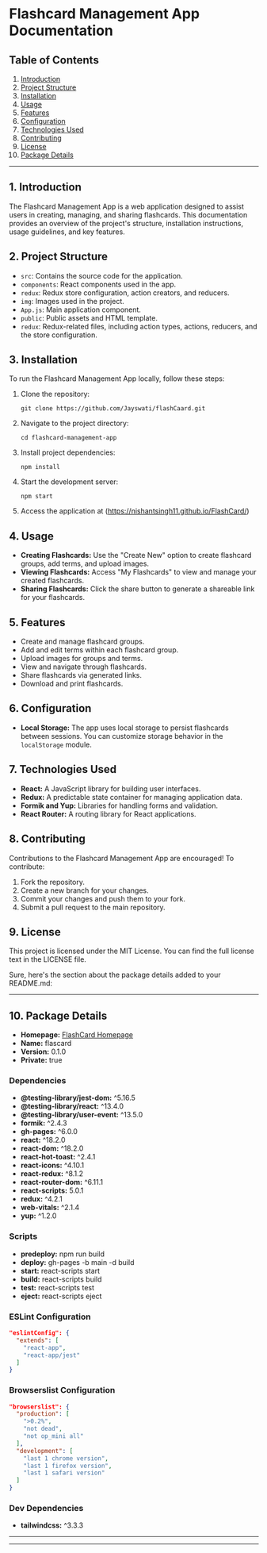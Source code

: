 # Flashcard Management App Documentation

## Table of Contents
1. [Introduction](#introduction)
2. [Project Structure](#project-structure)
3. [Installation](#installation)
4. [Usage](#usage)
5. [Features](#features)
6. [Configuration](#configuration)
7. [Technologies Used](#technologies-used)
8. [Contributing](#contributing)
9. [License](#license)
10. [Package Details](#package-details)

---

## 1. Introduction
The Flashcard Management App is a web application designed to assist users in creating, managing, and sharing flashcards. This documentation provides an overview of the project's structure, installation instructions, usage guidelines, and key features.

## 2. Project Structure
- `src`: Contains the source code for the application.
- `components`: React components used in the app.
- `redux`: Redux store configuration, action creators, and reducers.
- `img`: Images used in the project.
- `App.js`: Main application component.
- `public`: Public assets and HTML template.
- `redux`: Redux-related files, including action types, actions, reducers, and the store configuration.

## 3. Installation
To run the Flashcard Management App locally, follow these steps:

1. Clone the repository:
    ```shell
    git clone https://github.com/Jayswati/flashCaard.git
    ```

2. Navigate to the project directory:
    ```shell
    cd flashcard-management-app
    ```

3. Install project dependencies:
    ```shell
    npm install
    ```

4. Start the development server:
    ```shell
    npm start
    ```

5. Access the application at (https://nishantsingh11.github.io/FlashCard/)

## 4. Usage
- **Creating Flashcards:** Use the "Create New" option to create flashcard groups, add terms, and upload images.
- **Viewing Flashcards:** Access "My Flashcards" to view and manage your created flashcards.
- **Sharing Flashcards:** Click the share button to generate a shareable link for your flashcards.

## 5. Features
- Create and manage flashcard groups.
- Add and edit terms within each flashcard group.
- Upload images for groups and terms.
- View and navigate through flashcards.
- Share flashcards via generated links.
- Download and print flashcards.

## 6. Configuration
- **Local Storage:** The app uses local storage to persist flashcards between sessions. You can customize storage behavior in the `localStorage` module.

## 7. Technologies Used
- **React:** A JavaScript library for building user interfaces.
- **Redux:** A predictable state container for managing application data.
- **Formik and Yup:** Libraries for handling forms and validation.
- **React Router:** A routing library for React applications.

## 8. Contributing
Contributions to the Flashcard Management App are encouraged! To contribute:

1. Fork the repository.
2. Create a new branch for your changes.
3. Commit your changes and push them to your fork.
4. Submit a pull request to the main repository.

## 9. License
This project is licensed under the MIT License. You can find the full license text in the LICENSE file.

Sure, here's the section about the package details added to your README.md:

---

## 10. Package Details
- **Homepage:** [FlashCard Homepage](https://nishantsingh11.github.io/FlashCard/)
- **Name:** flascard
- **Version:** 0.1.0
- **Private:** true

### Dependencies
- **@testing-library/jest-dom:** ^5.16.5
- **@testing-library/react:** ^13.4.0
- **@testing-library/user-event:** ^13.5.0
- **formik:** ^2.4.3
- **gh-pages:** ^6.0.0
- **react:** ^18.2.0
- **react-dom:** ^18.2.0
- **react-hot-toast:** ^2.4.1
- **react-icons:** ^4.10.1
- **react-redux:** ^8.1.2
- **react-router-dom:** ^6.11.1
- **react-scripts:** 5.0.1
- **redux:** ^4.2.1
- **web-vitals:** ^2.1.4
- **yup:** ^1.2.0

### Scripts
- **predeploy:** npm run build
- **deploy:** gh-pages -b main -d build
- **start:** react-scripts start
- **build:** react-scripts build
- **test:** react-scripts test
- **eject:** react-scripts eject

### ESLint Configuration
```json
"eslintConfig": {
  "extends": [
    "react-app",
    "react-app/jest"
  ]
}
```

### Browserslist Configuration
```json
"browserslist": {
  "production": [
    ">0.2%",
    "not dead",
    "not op_mini all"
  ],
  "development": [
    "last 1 chrome version",
    "last 1 firefox version",
    "last 1 safari version"
  ]
}
```

### Dev Dependencies
- **tailwindcss:** ^3.3.3

---

---
